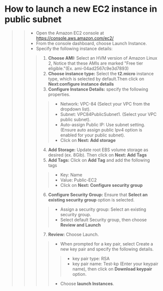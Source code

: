 # How to launch a new EC2 instance in public subnet
>>- Open the Amazon EC2 console at https://console.aws.amazon.com/ec2/
>>- From the console dashboard, choose Launch Instance.
>>- Specify the following instance details:
>>>1.  **Choose AMI:** Select an HVM version of Amazon Linux 2, Notice that these AMIs are marked "Free tier eligible."(Ex. ami-04ad2567c9e3d7893)
>>>2. **Choose instance type:** Select the **t2.micro** instance type, which is selected by default.Then click on **Next:configure instance details**
>>>3. **Configure Instance Details:** specify the following properties.
>>>>- Network: VPC-84 (Select your VPC from the dropdown list).
>>>>- Subnet: VPC84PublicSubnet1. (Select your VPC public subnet).
>>>>- Auto-assign Public IP: Use subnet setting. (Ensure auto assign public Ipv4 option is enabled for your public subnet).
>>>>- Click on **Next: Add storage**
>>>4. **Add Storage:** Update root EBS volume storage as desired (ex. 8Gib). Then click on **Next: Add Tags**
>>>5. **Add Tags:** Click on **Add Tag** and add the following tags
>>>>- Key: Name 
>>>>- Value: Public-EC2 
>>>>- Click on **Next: Configure security group**
>>>6.  **Configure Security Group:** Ensure that **Select an existing security group** option is selected.
>>>>- Assign a security group: Select an existing security group.
 >>>>- Select default Security group, then choose **Review and Launch**
>>>7. **Review:** Choose Launch.
>>>>- When prompted for a key pair, select Create a new key pair and specify the following details.
>>>>>- key pair type: RSA
>>>>>- key pair name: Test-kp (Enter your keypair name), then click on **Download keypair** option.
>>>>- Choose **launch Instances**.

